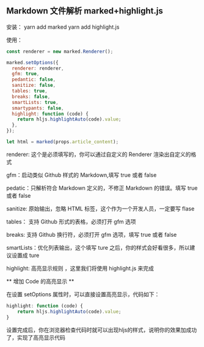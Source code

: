 ## Markdown 文件解析 marked+highlight.js

安装：
yarn add marked
yarn add highlight.js

使用：

```js
const renderer = new marked.Renderer();

marked.setOptions({
  renderer: renderer,
  gfm: true,
  pedantic: false,
  sanitize: false,
  tables: true,
  breaks: false,
  smartLists: true,
  smartypants: false,
  highlight: function (code) {
    return hljs.highlightAuto(code).value;
  },
});

let html = marked(props.article_content);
```

renderer: 这个是必须填写的，你可以通过自定义的 Renderer 渲染出自定义的格式

gfm：启动类似 Github 样式的 Markdown,填写 true 或者 false

pedatic：只解析符合 Markdown 定义的，不修正 Markdown 的错误。填写 true 或者 false

sanitize: 原始输出，忽略 HTML 标签，这个作为一个开发人员，一定要写 flase

tables： 支持 Github 形式的表格，必须打开 gfm 选项

breaks: 支持 Github 换行符，必须打开 gfm 选项，填写 true 或者 false

smartLists：优化列表输出，这个填写 ture 之后，你的样式会好看很多，所以建议设置成 ture

highlight: 高亮显示规则 ，这里我们将使用 highlight.js 来完成

** 增加 Code 的高亮显示 **

在设置 setOptions 属性时，可以直接设置高亮显示，代码如下：

```js
highlight: function (code) {
    return hljs.highlightAuto(code).value;
}
```

设置完成后，你在浏览器检查代码时就可以出现hljs的样式，说明你的效果加成功了，实现了高亮显示代码
